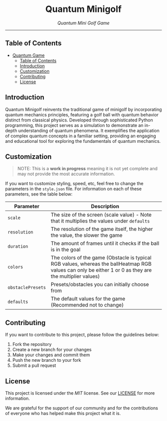 # <div align="center">Quantum Minigolf</div>

<div align="center"><i>Quantum Mini Golf Game</i></div>

***

## Table of Contents

- [Quantum Game](#quantum-game)
  - [Table of Contents](#table-of-contents)
  - [Introduction](#introduction)
  - [Customization](#customization)
  - [Contributing](#contributing)
  - [License](#license)

## Introduction

Quantum Minigolf reinvents the traditional game of minigolf by incorporating quantum mechanics principles, featuring a golf ball with quantum behavior distinct from classical physics. Developed through sophisticated Python programming, this project serves as a simulation to demonstrate an in-depth understanding of quantum phenomena. It exemplifies the application of complex quantum concepts in a familiar setting, providing an engaging and educational tool for exploring the fundamentals of quantum mechanics.

## Customization

> NOTE: This is a **work in progress** meaning it is not yet complete and may not provide the most accurate information.

If you want to customize styling, speed, etc, feel free to change the parameters in the `style.json` file. For information on each of these parameters, see the table below:

| Parameter | Description |
| --- | --- |
| `scale` | The size of the screen (scale value) - Note that it multiplies the values under `defaults` |
| `resolution` | The resolution of the game itself, the higher the value, the slower the game |
| `duration` | The amount of frames until it checks if the ball is in the goal |
| `colors` | The colors of the game (Obstacle is typical RGB values, whereas the ballHeatmap RGB values can only be either 1 or 0 as they are the multiplier values) |
| `obstaclePresets` | Presets/obstacles you can initially choose from |
| `defaults` | The default values for the game (Recommended not to change) |

## Contributing

If you want to contribute to this project, please follow the guidelines below:

1. Fork the repository
2. Create a new branch for your changes
3. Make your changes and commit them
4. Push the new branch to your fork
5. Submit a pull request

## License

This project is licensed under the *MIT* license. See our [LICENSE](LICENSE) for more information.

We are grateful for the support of our community and for the contributions of everyone who has helped make this project what it is.
